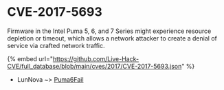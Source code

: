 # CVE-2017-5693

Firmware in the Intel Puma 5, 6, and 7 Series might experience resource depletion or timeout, which allows a network attacker to create a denial of service via crafted network traffic.

{% embed url="https://github.com/Live-Hack-CVE/full_database/blob/main/cves/2017/CVE-2017-5693.json" %}


* LunNova ~> [Puma6Fail](https://www.alice-snow.ru/2017/database/cve-2017-5693/puma6fail-lunnova)